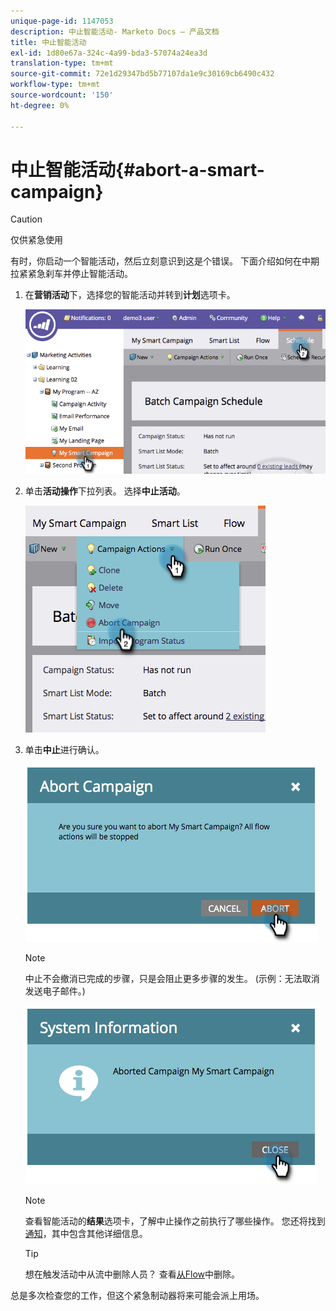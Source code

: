 ```yaml
---
unique-page-id: 1147053
description: 中止智能活动- Marketo Docs — 产品文档
title: 中止智能活动
exl-id: 1d80e67a-324c-4a99-bda3-57074a24ea3d
translation-type: tm+mt
source-git-commit: 72e1d29347bd5b77107da1e9c30169cb6490c432
workflow-type: tm+mt
source-wordcount: '150'
ht-degree: 0%

---
```


# 中止智能活动{#abort-a-smart-campaign}

>[!CAUTION]
>
>仅供紧急使用

有时，你启动一个智能活动，然后立刻意识到这是个错误。 下面介绍如何在中期拉紧紧急刹车并停止智能活动。

1. 在&#x200B;**营销活动**&#x200B;下，选择您的智能活动并转到&#x200B;**计划**&#x200B;选项卡。

   ![](assets/image2014-9-22-16-3a19-3a44.png)

1. 单击&#x200B;**活动操作**&#x200B;下拉列表。 选择&#x200B;**中止活动**。

   ![](assets/image2014-9-22-16-19-48.png)

1. 单击&#x200B;**中止**&#x200B;进行确认。

   ![](assets/image2014-9-22-16-3a19-3a57.png)

   >[!NOTE]
   >
   >中止不会撤消已完成的步骤，只是会阻止更多步骤的发生。 (示例：无法取消发送电子邮件。)

   ![](assets/image2014-9-22-16-3a20-3a0.png)

   >[!NOTE]
   >
   >查看智能活动的&#x200B;**结果**&#x200B;选项卡，了解中止操作之前执行了哪些操作。 您还将找到[通知](/help/marketo/product-docs/core-marketo-concepts/miscellaneous/understanding-notifications.md)，其中包含其他详细信息。

   >[!TIP]
   >
   >想在触发活动中从流中删除人员？ 查看[从Flow](/help/marketo/product-docs/core-marketo-concepts/smart-campaigns/flow-actions/remove-from-flow.md)中删除。

总是多次检查您的工作，但这个紧急制动器将来可能会派上用场。
